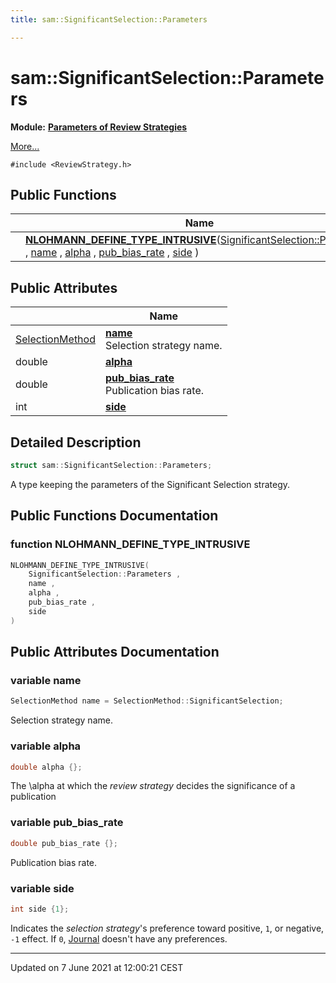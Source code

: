 ```yaml
---
title: sam::SignificantSelection::Parameters

---
```


# sam::SignificantSelection::Parameters

**Module:** **[Parameters of Review Strategies](/doxygen/Modules/group___review_strategies_parameters/)**



 [More...](#detailed-description)


`#include <ReviewStrategy.h>`

## Public Functions

|                | Name           |
| -------------- | -------------- |
| | **[NLOHMANN_DEFINE_TYPE_INTRUSIVE](/doxygen/Classes/structsam_1_1_significant_selection_1_1_parameters/#function-nlohmann_define_type_intrusive)**([SignificantSelection::Parameters](/doxygen/Classes/structsam_1_1_significant_selection_1_1_parameters/) , [name](/doxygen/Classes/structsam_1_1_significant_selection_1_1_parameters/#variable-name) , [alpha](/doxygen/Classes/structsam_1_1_significant_selection_1_1_parameters/#variable-alpha) , [pub_bias_rate](/doxygen/Classes/structsam_1_1_significant_selection_1_1_parameters/#variable-pub_bias_rate) , [side](/doxygen/Classes/structsam_1_1_significant_selection_1_1_parameters/#variable-side) ) |

## Public Attributes

|                | Name           |
| -------------- | -------------- |
| [SelectionMethod](/doxygen/Namespaces/namespacesam/#enum-selectionmethod) | **[name](/doxygen/Classes/structsam_1_1_significant_selection_1_1_parameters/#variable-name)** <br>Selection strategy name.  |
| double | **[alpha](/doxygen/Classes/structsam_1_1_significant_selection_1_1_parameters/#variable-alpha)**  |
| double | **[pub_bias_rate](/doxygen/Classes/structsam_1_1_significant_selection_1_1_parameters/#variable-pub_bias_rate)** <br>Publication bias rate.  |
| int | **[side](/doxygen/Classes/structsam_1_1_significant_selection_1_1_parameters/#variable-side)**  |

## Detailed Description

```cpp
struct sam::SignificantSelection::Parameters;
```


A type keeping the parameters of the Significant Selection strategy. 

## Public Functions Documentation

### function NLOHMANN_DEFINE_TYPE_INTRUSIVE

```cpp
NLOHMANN_DEFINE_TYPE_INTRUSIVE(
    SignificantSelection::Parameters ,
    name ,
    alpha ,
    pub_bias_rate ,
    side 
)
```


## Public Attributes Documentation

### variable name

```cpp
SelectionMethod name = SelectionMethod::SignificantSelection;
```

Selection strategy name. 

### variable alpha

```cpp
double alpha {};
```


The \alpha at which the _review strategy_ decides the significance of a publication 


### variable pub_bias_rate

```cpp
double pub_bias_rate {};
```

Publication bias rate. 

### variable side

```cpp
int side {1};
```


Indicates the _selection strategy_'s preference toward positive, `1`, or negative, `-1` effect. If `0`, [Journal](/doxygen/Classes/classsam_1_1_journal/) doesn't have any preferences. 


-------------------------------

Updated on  7 June 2021 at 12:00:21 CEST